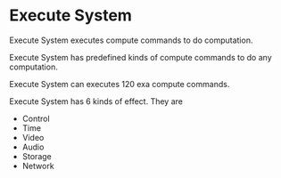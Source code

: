 # **Execute System**



Execute System executes compute commands to do computation.



Execute System has predefined kinds of compute commands to do any computation.





Execute System can executes 120 exa compute commands.





Execute System has 6 kinds of effect. They are
- Control
- Time
- Video
- Audio
- Storage
- Network